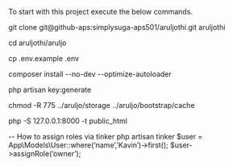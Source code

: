 To start with this project execute the below commands. 

git clone git@github-aps:simplysuga-aps501/aruljothi.git aruljothi

cd aruljothi/aruljo

cp .env.example .env

composer install --no-dev --optimize-autoloader

php artisan key:generate

chmod -R 775 ../aruljo/storage ../aruljo/bootstrap/cache

php -S 127.0.0.1:8000 -t public_html 


-- How to assign roles via tinker
php artisan tinker
$user = App\Models\User::where(‘name’,’Kavin’)->first();
$user->assignRole(‘owner’);